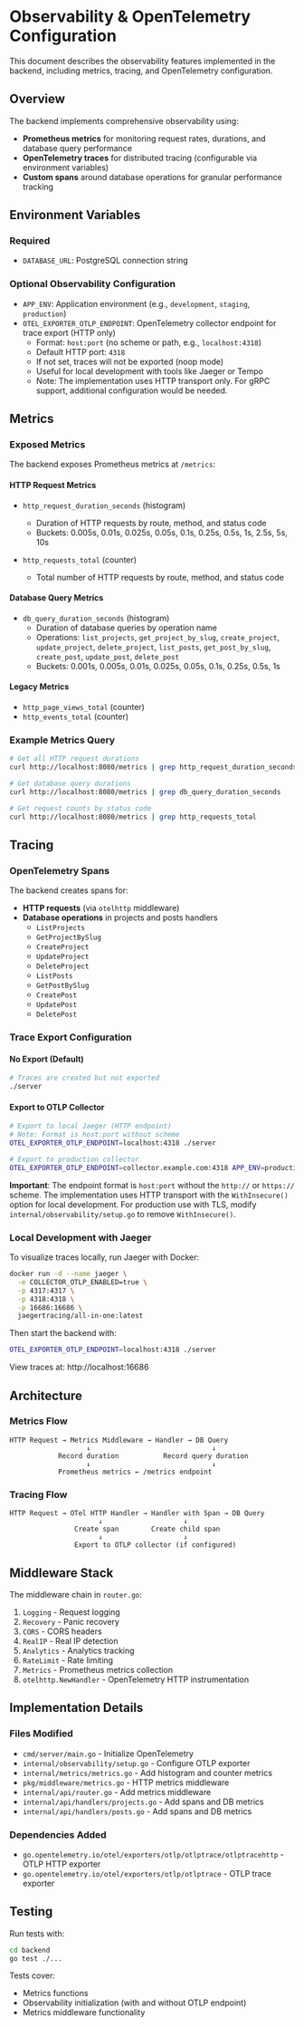 # Observability & OpenTelemetry Configuration

This document describes the observability features implemented in the backend, including metrics, tracing, and OpenTelemetry configuration.

## Overview

The backend implements comprehensive observability using:
- **Prometheus metrics** for monitoring request rates, durations, and database query performance
- **OpenTelemetry traces** for distributed tracing (configurable via environment variables)
- **Custom spans** around database operations for granular performance tracking

## Environment Variables

### Required
- `DATABASE_URL`: PostgreSQL connection string

### Optional Observability Configuration
- `APP_ENV`: Application environment (e.g., `development`, `staging`, `production`)
- `OTEL_EXPORTER_OTLP_ENDPOINT`: OpenTelemetry collector endpoint for trace export (HTTP only)
  - Format: `host:port` (no scheme or path, e.g., `localhost:4318`)
  - Default HTTP port: `4318`
  - If not set, traces will not be exported (noop mode)
  - Useful for local development with tools like Jaeger or Tempo
  - Note: The implementation uses HTTP transport only. For gRPC support, additional configuration would be needed.

## Metrics

### Exposed Metrics

The backend exposes Prometheus metrics at `/metrics`:

#### HTTP Request Metrics
- `http_request_duration_seconds` (histogram)
  - Duration of HTTP requests by route, method, and status code
  - Buckets: 0.005s, 0.01s, 0.025s, 0.05s, 0.1s, 0.25s, 0.5s, 1s, 2.5s, 5s, 10s
  
- `http_requests_total` (counter)
  - Total number of HTTP requests by route, method, and status code

#### Database Query Metrics
- `db_query_duration_seconds` (histogram)
  - Duration of database queries by operation name
  - Operations: `list_projects`, `get_project_by_slug`, `create_project`, `update_project`, `delete_project`, `list_posts`, `get_post_by_slug`, `create_post`, `update_post`, `delete_post`
  - Buckets: 0.001s, 0.005s, 0.01s, 0.025s, 0.05s, 0.1s, 0.25s, 0.5s, 1s

#### Legacy Metrics
- `http_page_views_total` (counter)
- `http_events_total` (counter)

### Example Metrics Query

```bash
# Get all HTTP request durations
curl http://localhost:8080/metrics | grep http_request_duration_seconds

# Get database query durations
curl http://localhost:8080/metrics | grep db_query_duration_seconds

# Get request counts by status code
curl http://localhost:8080/metrics | grep http_requests_total
```

## Tracing

### OpenTelemetry Spans

The backend creates spans for:
- **HTTP requests** (via `otelhttp` middleware)
- **Database operations** in projects and posts handlers
  - `ListProjects`
  - `GetProjectBySlug`
  - `CreateProject`
  - `UpdateProject`
  - `DeleteProject`
  - `ListPosts`
  - `GetPostBySlug`
  - `CreatePost`
  - `UpdatePost`
  - `DeletePost`

### Trace Export Configuration

#### No Export (Default)
```bash
# Traces are created but not exported
./server
```

#### Export to OTLP Collector
```bash
# Export to local Jaeger (HTTP endpoint)
# Note: Format is host:port without scheme
OTEL_EXPORTER_OTLP_ENDPOINT=localhost:4318 ./server

# Export to production collector
OTEL_EXPORTER_OTLP_ENDPOINT=collector.example.com:4318 APP_ENV=production ./server
```

**Important**: The endpoint format is `host:port` without the `http://` or `https://` scheme. The implementation uses HTTP transport with the `WithInsecure()` option for local development. For production use with TLS, modify `internal/observability/setup.go` to remove `WithInsecure()`.

### Local Development with Jaeger

To visualize traces locally, run Jaeger with Docker:

```bash
docker run -d --name jaeger \
  -e COLLECTOR_OTLP_ENABLED=true \
  -p 4317:4317 \
  -p 4318:4318 \
  -p 16686:16686 \
  jaegertracing/all-in-one:latest
```

Then start the backend with:
```bash
OTEL_EXPORTER_OTLP_ENDPOINT=localhost:4318 ./server
```

View traces at: http://localhost:16686

## Architecture

### Metrics Flow
```
HTTP Request → Metrics Middleware → Handler → DB Query
                   ↓                              ↓
            Record duration           Record query duration
                   ↓                              ↓
            Prometheus metrics ← /metrics endpoint
```

### Tracing Flow
```
HTTP Request → OTel HTTP Handler → Handler with Span → DB Query
                      ↓                    ↓
                Create span        Create child span
                      ↓                    ↓
                Export to OTLP collector (if configured)
```

## Middleware Stack

The middleware chain in `router.go`:
1. `Logging` - Request logging
2. `Recovery` - Panic recovery
3. `CORS` - CORS headers
4. `RealIP` - Real IP detection
5. `Analytics` - Analytics tracking
6. `RateLimit` - Rate limiting
7. `Metrics` - Prometheus metrics collection
8. `otelhttp.NewHandler` - OpenTelemetry HTTP instrumentation

## Implementation Details

### Files Modified
- `cmd/server/main.go` - Initialize OpenTelemetry
- `internal/observability/setup.go` - Configure OTLP exporter
- `internal/metrics/metrics.go` - Add histogram and counter metrics
- `pkg/middleware/metrics.go` - HTTP metrics middleware
- `internal/api/router.go` - Add metrics middleware
- `internal/api/handlers/projects.go` - Add spans and DB metrics
- `internal/api/handlers/posts.go` - Add spans and DB metrics

### Dependencies Added
- `go.opentelemetry.io/otel/exporters/otlp/otlptrace/otlptracehttp` - OTLP HTTP exporter
- `go.opentelemetry.io/otel/exporters/otlp/otlptrace` - OTLP trace exporter

## Testing

Run tests with:
```bash
cd backend
go test ./...
```

Tests cover:
- Metrics functions
- Observability initialization (with and without OTLP endpoint)
- Metrics middleware functionality
